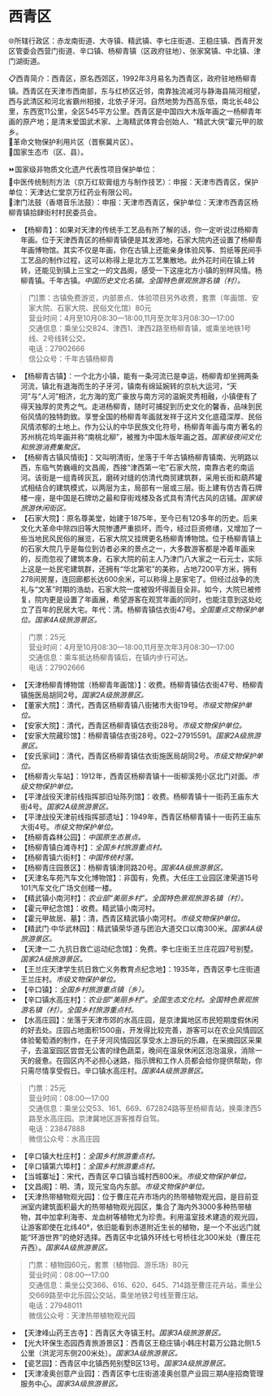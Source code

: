 # 西青区  
🌐所辖行政区：赤龙南街道、大寺镇、精武镇、李七庄街道、王稳庄镇、西青开发区管委会西营门街道、辛口镇、杨柳青镇（区政府驻地）、张家窝镇、中北镇、津门湖街道。  

📋西青简介：西青区，原名西郊区，1992年3月易名为西青区，政府驻地杨柳青镇。西青区在天津市西南部，东与红桥区近邻，南靠独流减河与静海县隔河相望，西与武清区和河北省霸州相接，北依子牙河。自然地势为西高东低，南北长48公里，东西宽11公里，全区545平方公里。西青区是中国四大木版年画之一杨柳青年画的原产地；是清末爱国武术家、上海精武体育会创始人、“精武大侠”霍元甲的故乡。  
🚩革命文物保护利用片区（晋察冀片区）。  
🚩国家生态市（区、县）。  

⏩国家级非物质文化遗产代表性项目保护单位：  
🔸中医传统制剂方法（京万红软膏组方与制作技艺）：申报：天津市西青区，保护单位：天津达仁堂京万红药业有限公司。  
🔸津门法鼓（香塔音乐法鼓）：申报：天津市西青区，保护单位：天津市西青区杨柳青镇拾肆街村村民委员会。  

* 【杨柳青】：如果对天津的传统手工艺品有所了解的话，你一定听说过杨柳青年画。位于天津西青区的杨柳青镇便是其发源地，石家大院内还设置了杨柳青年画博物馆。其实不仅是年画，你在古镇上还能亲身体验风筝、剪纸等民间手工艺品的制作过程，这可以称得上是北方工艺集散地。此外花时间在镇上转转，还能见到镇上三宝之一的文昌阁，感受一下这座北方小镇的别样风情。杨柳青镇。千年古镇。*中国历史文化名镇。全国特色景观旅游名镇（村）。*  
> 门]票：古镇免费游览，内部景点、体验项目另外收费，套票（年画馆、安家大院、石家大院、民俗文化馆）80元  
> 营业时间：4月至10月08:30—18:00,11月至次年3月08:30—17:00  
> 交通信息：乘坐公交824、津西1、津西2路至杨柳青镇，或乘坐地铁1号线、2号线转公交。  
> 电话：27902666  
> 信公众号：千年古镇杨柳青  
* 【杨柳青古镇】：一个北方小镇，能有一条河流已是幸运，杨柳青却坐拥两条河流，镇北有退海而生的子牙河，镇南有绵延婉转的京杭大运河，“天河”与“人河”相济，北方海的宽广豪放与南方河的温婉灵秀相融，小镇便有了得天独厚的灵秀之气。走进杨柳青，随时可捕捉到历史文化的馨香，品味到民俗风情的独特韵致。享誉全国的杨柳青年画就发祥于这片文化底蕴深厚、民俗风情浓郁的土地上。作为公认的中华民族文化符号，杨柳青年画与南方著名的苏州桃花坞年画并称“南桃北柳”，被推为中国木版年画之首。*国家级夜间文化和旅游消费集聚区。*  
* 【杨柳青古镇风情街】：又叫明清街，坐落于千年古镇杨柳青镇南、光明路以西，东临气势巍峨的文昌阁，西接“津西第一宅”石家大院，南靠古老的南运河。该街是一组青砖灰瓦，磨砖对缝的仿清代商贸建筑群，采用长街和葫芦罐式相结合的建筑模式，以两层为主，局部有一层或三层。街上建有仿古青石牌楼一座，是中国是石牌坊之最和穿街戏楼及各式具有清代古风的店铺。*国家级旅游休闲街区。*  
* 【石家大院】：原名尊美堂，始建于1875年，至今已有120多年的历史。后来文化大革命中除四旧等大院惨遭严重损坏，而今，经过巨资修缮，又增加了一些当地民风民俗的展览，石家大院又挂牌更名杨柳青博物馆。位于杨柳青镇上的石家大院几乎是每位到访者必来的景点之一，大多数游客都是冲着年画来的，反而忽视了建筑本身。石家大院的前主人乃津门八大家之一石元士，实际上这是一处民宅建筑群，还拥有“华北第宅”的美称，占地7200平方米，拥有278间房屋，连回廊都长达600余米，可以称得上是家宅了。但经过战争的洗礼与“文革”时期的浩劫，石家大院一度被毁坏得面目全非。如今，大院已被修复，院内更是设置了年画展，希望游客在观赏年画的同时，也能注意到这处屹立了百年的民居大宅。年代：清。杨柳青镇估衣街47号。*全国重点文物保护单位。国家4A级旅游景区。*  
> 门票：25元  
> 营业时间：4月至10月08:30—18:00,11月至次年3月08:30—17:00  
> 交通信息：乘车抵达杨柳青镇后，在镇内步行可达。  
> 电话：27902666  
* 【天津杨柳青博物馆（杨柳青年画馆）】：收费。杨柳青镇估衣街47号、杨柳青镇施医局胡同2号。*国家2A级旅游景区。*  
* 【董家大院】：清代，西青区杨柳青镇八街猪市大街19号。*市级文物保护单位。*  
* 【安家大院】：清代，西青区杨柳青镇估衣街28号。*市级文物保护单位。*  
* 【安家大院藏珍馆】：杨柳青镇估衣街28号。022–27915591。*国家2A级旅游景区。*  
* 【安氏家祠】：清代，西青区杨柳青镇估衣街施医局胡同2号。*市级文物保护单位。*  
* 【杨柳青火车站】：1912年，西青区杨柳青镇十一街柳溪苑小区北门对面。*市级文物保护单位。*  
* 【平津战役天津前线指挥部旧址陈列馆】：收费。杨柳青镇十一街药王庙东大街4号。*国家2A级旅游景区。*  
* 【平津战役天津前线指挥部遗址】：1949年，西青区杨柳青镇十一街药王庙东大街4号。*市级文物保护单位。*  
* 【杨柳青森林公园】：*中国原生态景点。*  
* 【杨柳青镇白滩寺村】：*全国乡村旅游重点村。*  
* 【杨柳青镇六街村】：*中国传统村落。*  
* 【杨柳青庄园景区】：杨柳青镇津同路20号。*国家4A级旅游景区。*  
* 【天津名车苑汽车文化博物馆】：非国有，免费。大任庄工业园区津荣道15号101汽车文化广场文创楼一楼。  
* 【精武镇小南河村】：*农业部“美丽乡村”。全国特色景观旅游名镇（村）。*  
* 【霍元甲纪念馆】：收费。精武镇小南河村。  
* 【霍元甲故居、墓】：清，西青区精武镇小南河村。*市级文物保护单位。*  
* 【精武门·中华武林园】：精武镇荣华道与团泊大道交口以南300米。*国家4A级旅游景区。*  
* 【天津一二·九抗日救亡运动纪念馆】：免费。李七庄街王兰庄花园7号别墅。*国家2A级旅游景区。*  
* 【王兰庄天津学生抗日救亡义务教育点纪念地】：1935年，西青区李七庄街道王兰庄村。*市级文物保护单位。*  
* 【辛口镇】：*全国乡村旅游重点镇（乡）。*  
* 【辛口镇水高庄村】：*农业部“美丽乡村”。全国生态文化村。全国特色景观旅游名镇（村）。全国乡村旅游重点村。*  
* 【水高庄园】：坐落于天津市郊的水高庄园，是京津冀地区市民短期度假休闲的好去处。庄园占地面积1500亩，开发得比较完善，游客可以在农业风情园区体验葡萄酒的制作，在子牙河风情园区享受水上游玩的乐趣，在采摘园区采果子，去温室园区尝尝无公害的绿色蔬菜，晚间在温泉休闲区泡泡温泉，消除一天的疲惫。在园区内不必担心迷路，指示牌和工作人员都会给你提供帮助，你只需尽情享受假日。辛口镇水高庄村。*国家4A级旅游景区。*  
> 门票：25元  
> 营业时间：08:00—17:00  
> 交通信息：乘坐公交53、161、669、672824路等至杨柳青站，换乘津西5路至水高庄园。京津冀地区游客推荐自驾。  
> 电话：23847888  
> 微信公众号：水高庄园  
* 【辛口镇大杜庄村】：*全国乡村旅游重点村。*  
* 【辛口镇第六埠村】：*全国乡村旅游重点村。*  
* 【当城寨址】：宋代，西青区辛口镇当城村西800米。*市级文物保护单位。*  
* 【文昌阁】：明、清，现元宝岛内东部。*市级文物保护单位。*  
* 【天津热带植物观光园】：位于曹庄花卉市场内的热带植物观光园，是目前亚洲室内建筑面积最大的热带植物观光园区，集合了海内外3000多种热带植物，其中加拿利海枣、龙血树等植物尤为珍贵。利用温室技术建造的观光园，让游客即使在北纬40°，依旧能看到赤道附近生长的植物，是一个不出远门就能“环游世界”的绝好选择。西青区中北镇外环线七号桥往北300米处（曹庄花卉西）。*国家4A级旅游景区。*  
> 门票：植物园60元，套票（植物园、游乐场）80元  
> 营业时间：08:00—17:00  
> 交通信息：乘坐公交366、616、620、645、714路至曹庄花卉站，乘坐公交669路至中北乐园公交站，乘坐地铁2号线至曹庄站。  
> 电话：27948011  
> 微信公众号：天津热带植物观光园  
* 【天津峰山药王古寺】：西青区大寺镇王村。*国家3A级旅游景区。*  
* 【光大环保生态园西青旅游景区】：西青区王稳庄镇小韩庄村葛万公路北侧1.5公里（洪泥河东侧200米处）。*国家3A级旅游景区。*  
* 【瓷艺园】：西青区中北镇西苑别墅B区13号。*国家3A级旅游景区。*  
* 【天津凌奥创意产业园】：西青区李七庄街道凌奥创意产业园三期A座招商管理服务中心。*国家3A级旅游景区。*  
